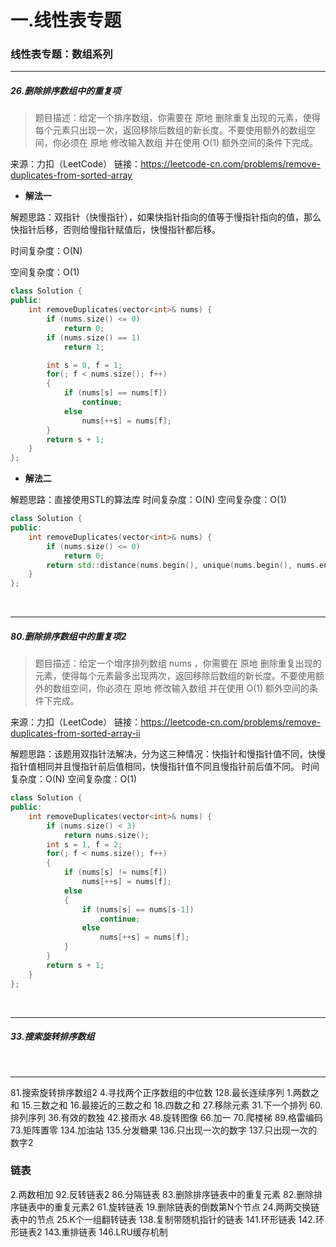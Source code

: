 


# 一.线性表专题

### 线性表专题：数组系列


---------------------------
##### 26.删除排序数组中的重复项
>题目描述：给定一个排序数组，你需要在 原地 删除重复出现的元素，使得每个元素只出现一次，返回移除后数组的新长度。不要使用额外的数组空间，你必须在 原地 修改输入数组 并在使用 O(1) 额外空间的条件下完成。

来源：力扣（LeetCode）
链接：https://leetcode-cn.com/problems/remove-duplicates-from-sorted-array


* **解法一**

解题思路：双指针（快慢指针），如果快指针指向的值等于慢指针指向的值，那么快指针后移，否则给慢指针赋值后，快慢指针都后移。

时间复杂度：O(N)

空间复杂度：O(1)


```cpp
class Solution {
public:
    int removeDuplicates(vector<int>& nums) {
        if (nums.size() <= 0)
            return 0;
        if (nums.size() == 1)
            return 1;

        int s = 0, f = 1;
        for(; f < nums.size(); f++)
        {
            if (nums[s] == nums[f])
                continue;
            else
                nums[++s] = nums[f];
        }
        return s + 1;
    }
};
```

* **解法二**
  
解题思路：直接使用STL的算法库
时间复杂度：O(N)
空间复杂度：O(1)

```cpp
class Solution {
public:
    int removeDuplicates(vector<int>& nums) {
        if (nums.size() <= 0)
            return 0;
        return std::distance(nums.begin(), unique(nums.begin(), nums.end()));
    }
};

```


<br>


----------------------
##### 80.删除排序数组中的重复项2
>题目描述：给定一个增序排列数组 nums ，你需要在 原地 删除重复出现的元素，使得每个元素最多出现两次，返回移除后数组的新长度。不要使用额外的数组空间，你必须在 原地 修改输入数组 并在使用 O(1) 额外空间的条件下完成。

来源：力扣（LeetCode）
链接：https://leetcode-cn.com/problems/remove-duplicates-from-sorted-array-ii

解题思路：该题用双指针法解决，分为这三种情况：快指针和慢指针值不同，快慢指针值相同并且慢指针前后值相同，快慢指针值不同且慢指针前后值不同。
时间复杂度：O(N)
空间复杂度：O(1)

```cpp
class Solution {
public:
    int removeDuplicates(vector<int>& nums) {
        if (nums.size() < 3)
            return nums.size();
        int s = 1, f = 2;
        for(; f < nums.size(); f++)
        {
            if (nums[s] != nums[f])
                nums[++s] = nums[f];
            else
            {
                if (nums[s] == nums[s-1])
                    continue;
                else
                    nums[++s] = nums[f];
            }
        }
        return s + 1;
    }
};

```

<br>

-------------------------------
##### 33.搜索旋转排序数组



<br>

-----------------------
81.搜索旋转排序数组2
4.寻找两个正序数组的中位数
128.最长连续序列
1.两数之和
15.三数之和
16.最接近的三数之和
18.四数之和
27.移除元素
31.下一个排列
60.排列序列
36.有效的数独
42.接雨水
48.旋转图像
66.加一
70.爬楼梯
89.格雷编码
73.矩阵置零
134.加油站
135.分发糖果
136.只出现一次的数字
137.只出现一次的数字2

### 链表

2.两数相加
92.反转链表2
86.分隔链表
83.删除排序链表中的重复元素
82.删除排序链表中的重复元素2
61.旋转链表
19.删除链表的倒数第N个节点
24.两两交换链表中的节点
25.K个一组翻转链表
138.复制带随机指针的链表
141.环形链表
142.环形链表2
143.重排链表
146.LRU缓存机制



